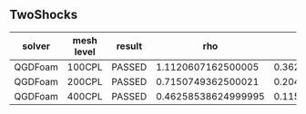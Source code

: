 TwoShocks
---------------------

|solver|mesh level|result|rho|U |p |e |
|------|----------|------|---|--|--|--|
|QGDFoam|100CPL|PASSED|1.1120607162500005|0.36236595875000055|36.36619181374995|8.506686092499997|
|QGDFoam|200CPL|PASSED|0.7150749362500021|0.2043010912500001|20.46007333875|5.739879272499987|
|QGDFoam|400CPL|PASSED|0.46258538624999995|0.11526645374999994|11.453403103749988|3.8739155875000044|
